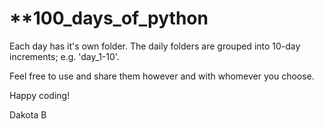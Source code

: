 # **100_days_of_python

Each day has it's own folder. The daily folders are grouped into 10-day increments; e.g. 'day_1-10'.

Feel free to use and share them however and with whomever you choose.

Happy coding!

Dakota B
